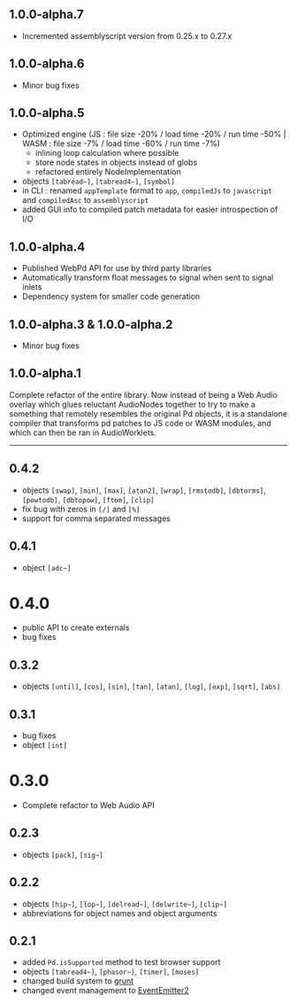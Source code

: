 1.0.0-alpha.7
---------------

- Incremented assemblyscript version from 0.25.x to 0.27.x

1.0.0-alpha.6
---------------

- Minor bug fixes

1.0.0-alpha.5
---------------

- Optimized engine (JS : file size -20% / load time -20% / run time -50% | WASM : file size -7% / load time -60% / run time -7%)
    - inlining loop calculation where possible
    - store node states in objects instead of globs
    - refactored entirely NodeImplementation
- objects `[tabread~]`, `[tabread4~]`, `[symbol]`
- in CLI : renamed `appTemplate` format to `app`, `compiledJs` to `javascript` and `compiledAsc` to `assemblyscript`
- added GUI info to compiled patch metadata for easier introspection of I/O

1.0.0-alpha.4
---------------

- Published WebPd API for use by third party libraries
- Automatically transform float messages to signal when sent to signal inlets
- Dependency system for smaller code generation

1.0.0-alpha.3 & 1.0.0-alpha.2
-------------------------------

- Minor bug fixes

1.0.0-alpha.1
---------------

Complete refactor of the entire library. Now instead of being a Web Audio overlay which glues 
reluctant AudioNodes together to try to make a something that remotely resembles the original Pd objects, 
it is a standalone compiler that transforms pd patches to JS code or WASM modules, and which can then be 
ran in AudioWorklets.

------------------------------------------

0.4.2
------

- objects `[swap]`, `[min]`, `[max]`, `[atan2]`, `[wrap]`, `[rmstodb]`, `[dbtorms]`, `[powtodb]`, `[dbtopow]`, `[ftom]`, `[clip]`
- fix bug with zeros in `[/]` and `[%]`
- support for comma separated messages


0.4.1
------

- object `[adc~]`


0.4.0
======

- public API to create externals
- bug fixes


0.3.2
-------

- objects `[until]`, `[cos]`, `[sin]`, `[tan]`, `[atan]`, `[log]`, `[exp]`, `[sqrt]`, `[abs]`


0.3.1
-------

- bug fixes
- object `[int]`


0.3.0
======

- Complete refactor to Web Audio API


0.2.3
------

- objects `[pack]`, `[sig~]`


0.2.2
------

- objects `[hip~]`, `[lop~]`, `[delread~]`, `[delwrite~]`, `[clip~]`
- abbreviations for object names and object arguments


0.2.1
------

- added `Pd.isSupported` method to test browser support
- objects `[tabread4~]`, `[phasor~]`, `[timer]`, `[moses]`
- changed build system to [grunt](https://github.com/gruntjs/grunt)
- changed event management to [EventEmitter2](https://github.com/hij1nx/EventEmitter2)

